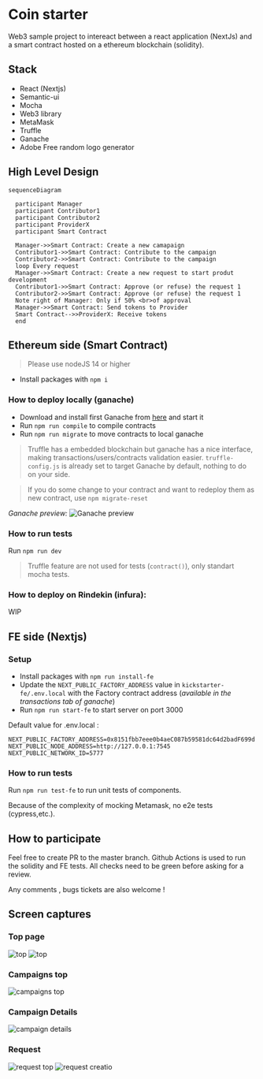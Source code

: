 # Coin starter

Web3 sample project to intereact between a react application (NextJs) and a smart contract hosted on a ethereum blockchain (solidity).

## Stack

- React (Nextjs)
- Semantic-ui
- Mocha
- Web3 library
- MetaMask
- Truffle
- Ganache
- Adobe Free random logo generator

## High Level Design

```mermaid
sequenceDiagram

  participant Manager
  participant Contributor1
  participant Contributor2
  participant ProviderX
  participant Smart Contract

  Manager->>Smart Contract: Create a new camapaign
  Contributor1->>Smart Contract: Contribute to the campaign
  Contributor2->>Smart Contract: Contribute to the campaign
  loop Every request
  Manager->>Smart Contract: Create a new request to start produt development
  Contributor1->>Smart Contract: Approve (or refuse) the request 1
  Contributor2->>Smart Contract: Approve (or refuse) the request 1
  Note right of Manager: Only if 50% <br>of approval
  Manager->>Smart Contract: Send tokens to Provider
  Smart Contract-->>ProviderX: Receive tokens
  end
```

## Ethereum side (Smart Contract)

> Please use nodeJS 14 or higher

- Install packages with `npm i`

### How to deploy locally (ganache)

- Download and install first Ganache from [here](https://trufflesuite.com/ganache/index.html) and start it
- Run `npm run compile` to compile contracts
- Run `npm run migrate` to move contracts to local ganache

> Truffle has a embedded blockchain but ganache has a nice interface, making transactions/users/contracts validation easier. `truffle-config.js` is already set to target Ganache by default, nothing to do on your side.

> If you do some change to your contract and want to redeploy them as new contract, use `npm migrate-reset`

_Ganache preview:_
![Ganache preview](docs/ganache.png)

### How to run tests

Run `npm run dev`

> Truffle feature are not used for tests (`contract()`), only standart mocha tests.

### How to deploy on Rindekin (infura):

WIP

## FE side (Nextjs)

### Setup

- Install packages with `npm run install-fe`
- Update the `NEXT_PUBLIC_FACTORY_ADDRESS` value in `kickstarter-fe/.env.local` with the Factory contract address (_available in the transactions tab of ganache_)
- Run `npm run start-fe` to start server on port 3000

Default value for .env.local :

```
NEXT_PUBLIC_FACTORY_ADDRESS=0x8151fbb7eee0b4aeC087b59581dc64d2badF699d
NEXT_PUBLIC_NODE_ADDRESS=http://127.0.0.1:7545
NEXT_PUBLIC_NETWORK_ID=5777
```

### How to run tests

Run `npm run test-fe` to run unit tests of components.

Because of the complexity of mocking Metamask, no e2e tests (cypress,etc.).

## How to participate

Feel free to create PR to the master branch. Github Actions is used to run the solidity and FE tests. All checks need to be green before asking for a review.

Any comments , bugs tickets are also welcome !

## Screen captures

### Top page

![top](/docs/top-unsigned.png)
![top](/docs/top.png)

### Campaigns top

![campaigns top](/docs/campaigns-top.png)

### Campaign Details

![campaign details](/docs/campaign-details.png)

### Request

![request top](/docs/request-list.png)
![request creatio](/docs/request-creation.png)
